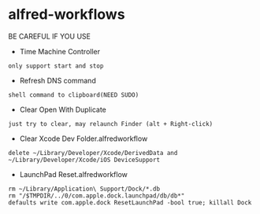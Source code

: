 # alfred-workflows
BE CAREFUL IF YOU USE

- Time Machine Controller

```
only support start and stop
```

- Refresh DNS command

```
shell command to clipboard(NEED SUDO)
```

- Clear Open With Duplicate

```
just try to clear, may relaunch Finder (alt + Right-click)
```

- Clear Xcode Dev Folder.alfredworkflow

```
delete ~/Library/Developer/Xcode/DerivedData and ~/Library/Developer/Xcode/iOS DeviceSupport
```

- LaunchPad Reset.alfredworkflow

```
rm ~/Library/Application\ Support/Dock/*.db
rm "/$TMPDIR/../0/com.apple.dock.launchpad/db/db*"
defaults write com.apple.dock ResetLaunchPad -bool true; killall Dock
```